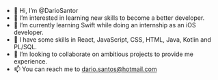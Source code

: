 - 👋 Hi, I’m @DarioSantor
- 👀 I’m interested in learning new skills to become a better developer.
- 🌱 I’m currently learning Swift while doing an internship as an iOS developer.
- 🎯 I have some skills in React, JavaScript, CSS, HTML, Java, Kotlin and PL/SQL.
- 💞️ I’m looking to collaborate on ambitious projects to provide me experience.
- 📫 You can reach me to dario.santos@hotmail.com

<!---
DarioSantor/DarioSantor is a ✨ special ✨ repository because its `README.md` (this file) appears on your GitHub profile.
You can click the Preview link to take a look at your changes.
--->
